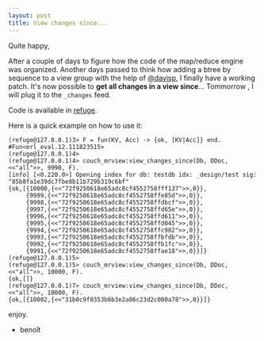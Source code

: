 ```yaml
---
layout: post
title: View changes since...
---
```


Quite happy,

After a couple of days to figure how the code of the map/reduce engine was organized. Another days passed to think how adding a btree by sequence to a view group with the help of [@davisp](https://github.com/davisp), I finally have a working patch. It's now possible to **get all changes in a view since**... Tommorrow , I will plug it to the `_changes` feed.

Code is available in [refuge](https://github.com/refuge/couch_mrview/tree/btree_byseq).

Here is a quick example on how to use it:

    (refuge@127.0.0.1)3> F = fun(KV, Acc) -> {ok, [KV|Acc]} end. 
    #Fun<erl_eval.12.111823515>
    (refuge@127.0.0.1)4> 
    (refuge@127.0.0.1)4> couch_mrview:view_changes_since(Db, DDoc, <<"all">>, 9990, F).   
    [info] [<0.220.0>] Opening index for db: testdb idx: _design/test sig: "85b8fa1e39dc7fbe8b11b729b319c6bf"
    {ok,[{10000,{<<"72f9250618e65adc8cf4552758fff137">>,0}},
         {9999,{<<"72f9250618e65adc8cf4552758ffe85d">>,0}},
         {9998,{<<"72f9250618e65adc8cf4552758ffdbcf">>,0}},
         {9997,{<<"72f9250618e65adc8cf4552758ffd65e">>,0}},
         {9996,{<<"72f9250618e65adc8cf4552758ffd611">>,0}},
         {9995,{<<"72f9250618e65adc8cf4552758ffd045">>,0}},
         {9994,{<<"72f9250618e65adc8cf4552758ffc982">>,0}},
         {9993,{<<"72f9250618e65adc8cf4552758ffbfdb">>,0}},
         {9992,{<<"72f9250618e65adc8cf4552758ffb1fc">>,0}},
         {9991,{<<"72f9250618e65adc8cf4552758ffae18">>,0}}]}
    (refuge@127.0.0.1)5>   
    (refuge@127.0.0.1)5> couch_mrview:view_changes_since(Db, DDoc, <<"all">>, 10000, F).    
    {ok,[]}
    (refuge@127.0.0.1)7> couch_mrview:view_changes_since(Db, DDoc, <<"all">>, 10000, F).   
    {ok,[{10002,{<<"31b0c9f8353b6b3e2a86c23d2c000a78">>,0}}]}

enjoy.

- benoît